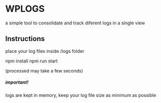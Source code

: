 # WPLOGS

a simple tool to consolidate and track diferent logs in a single view

## Instructions

place your log files inside /logs folder


npm install
npm run start

(processed may take a few seconds)

##### important! 
logs are kept in memory, keep your log file size as minimum as possible